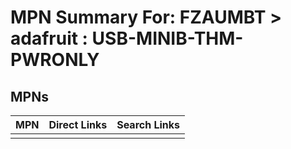 



# MPN Summary For: FZAUMBT > adafruit : USB-MINIB-THM-PWRONLY

## MPNs
  

|MPN|Direct Links|Search Links|
| :--- | :--- | :--- |
||||
